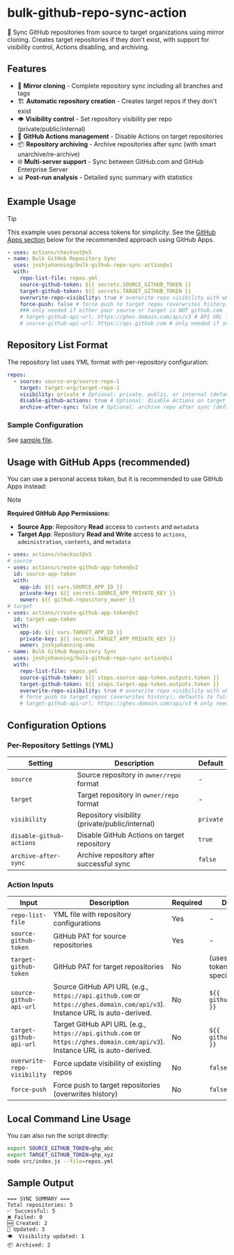 # bulk-github-repo-sync-action

🔄 Sync GitHub repositories from source to target organizations using mirror cloning. Creates target repositories if they don't exist, with support for visibility control, Actions disabling, and archiving.

## Features

- 🔄 **Mirror cloning** - Complete repository sync including all branches and tags
- 🏗️ **Automatic repository creation** - Creates target repos if they don't exist
- 👁️ **Visibility control** - Set repository visibility per repo (private/public/internal)
- 🚫 **GitHub Actions management** - Disable Actions on target repositories
- 📦 **Repository archiving** - Archive repositories after sync (with smart unarchive/re-archive)
- 🌐 **Multi-server support** - Sync between GitHub.com and GitHub Enterprise Server
- 📊 **Post-run analysis** - Detailed sync summary with statistics

## Example Usage

> [!TIP]
> This example uses personal access tokens for simplicity. See the [GitHub Apps section](#usage-with-github-apps-recommended) below for the recommended approach using GitHub Apps.

```yml
- uses: actions/checkout@v5
- name: Bulk GitHub Repository Sync
  uses: joshjohanning/bulk-github-repo-sync-action@v1
  with:
    repo-list-file: repos.yml
    source-github-token: ${{ secrets.SOURCE_GITHUB_TOKEN }}
    target-github-token: ${{ secrets.TARGET_GITHUB_TOKEN }}
    overwrite-repo-visibility: true # overwrite repo visibility with what is in yml file; defaults to false
    force-push: false # force push to target repos (overwrites history); defaults to false
    ### only needed if either your source or target is NOT github.com
    # target-github-api-url: https://ghes.domain.com/api/v3 # API URL for GHES
    # source-github-api-url: https://api.github.com # only needed if source is not github.com
```

## Repository List Format

The repository list uses YML format with per-repository configuration:

```yml
repos:
  - source: source-org/source-repo-1
    target: target-org/target-repo-1
    visibility: private # Optional: private, public, or internal (defaults to private)
    disable-github-actions: true # Optional: disable Actions on target repo (defaults to true)
    archive-after-sync: false # Optional: archive repo after sync (defaults to false)
```

### Sample Configuration

See [sample file](./sample-repos-list.yml).

## Usage with GitHub Apps (recommended)

You can use a personal access token, but it is recommended to use GitHub Apps instead:

> [!NOTE]
> **Required GitHub App Permissions:**
>
> - **Source App**: Repository **Read** access to `contents` and `metadata`
> - **Target App**: Repository **Read and Write** access to `actions`, `administration`, `contents`, and `metadata`

```yml
- uses: actions/checkout@v5
# source
- uses: actions/create-github-app-token@v2
  id: source-app-token
  with:
    app-id: ${{ vars.SOURCE_APP_ID }}
    private-key: ${{ secrets.SOURCE_APP_PRIVATE_KEY }}
    owner: ${{ github.repository_owner }}
# target
- uses: actions/create-github-app-token@v2
  id: target-app-token
  with:
    app-id: ${{ vars.TARGET_APP_ID }}
    private-key: ${{ secrets.TARGET_APP_PRIVATE_KEY }}
    owner: joshjohanning-emu
- name: Bulk GitHub Repository Sync
  uses: joshjohanning/bulk-github-repo-sync-action@v1
  with:
    repo-list-file: repos.yml
    source-github-token: ${{ steps.source-app-token.outputs.token }}
    target-github-token: ${{ steps.target-app-token.outputs.token }}
    overwrite-repo-visibility: true # overwrite repo visibility with what is in yml file; defaults to false
    # force push to target repos (overwrites history); defaults to false
    # target-github-api-url: https://ghes.domain.com/api/v3 # only needed if target is GHES
```

## Configuration Options

### Per-Repository Settings (YML)

| Setting                  | Description                                     | Default   |
| ------------------------ | ----------------------------------------------- | --------- |
| `source`                 | Source repository in `owner/repo` format        | -         |
| `target`                 | Target repository in `owner/repo` format        | -         |
| `visibility`             | Repository visibility (private/public/internal) | `private` |
| `disable-github-actions` | Disable GitHub Actions on target repository     | `true`    |
| `archive-after-sync`     | Archive repository after successful sync        | `false`   |

### Action Inputs

| Input                       | Description                                                                                                               | Required | Default                              |
| --------------------------- | ------------------------------------------------------------------------------------------------------------------------- | -------- | ------------------------------------ |
| `repo-list-file`            | YML file with repository configurations                                                                                   | Yes      | -                                    |
| `source-github-token`       | GitHub PAT for source repositories                                                                                        | Yes      | -                                    |
| `target-github-token`       | GitHub PAT for target repositories                                                                                        | No       | (uses source token if not specified) |
| `source-github-api-url`     | Source GitHub API URL (e.g., `https://api.github.com` or `https://ghes.domain.com/api/v3`). Instance URL is auto-derived. | No       | `${{ github.api_url }}`              |
| `target-github-api-url`     | Target GitHub API URL (e.g., `https://api.github.com` or `https://ghes.domain.com/api/v3`). Instance URL is auto-derived. | No       | `${{ github.api_url }}`              |
| `overwrite-repo-visibility` | Force update visibility of existing repos                                                                                 | No       | `false`                              |
| `force-push`                | Force push to target repositories (overwrites history)                                                                    | No       | `false`                              |

## Local Command Line Usage

You can also run the script directly:

```bash
export SOURCE_GITHUB_TOKEN=ghp_abc
export TARGET_GITHUB_TOKEN=ghp_xyz
node src/index.js --file=repos.yml
```

## Sample Output

```text
=== SYNC SUMMARY ===
Total repositories: 5
✅ Successful: 5
❌ Failed: 0
🆕 Created: 2
🔄 Updated: 3
👁️  Visibility updated: 1
📦 Archived: 2
```
